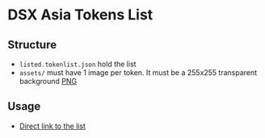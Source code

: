 # DSX Asia Tokens List

## Structure

- `listed.tokenlist.json` hold the list
- `assets/` must have 1 image per token. It must be a 255x255 transparent background [PNG](https://en.wikipedia.org/wiki/Portable_Network_Graphics)

## Usage

- [Direct link to the list](https://raw.githubusercontent.com/DSX-Asia/tokens/master/assets/listed.tokenlist.json)